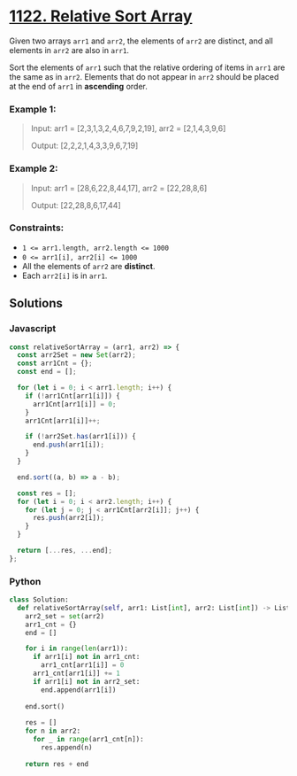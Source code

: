 # [1122. Relative Sort Array](https://leetcode.com/problems/relative-sort-array/description/)

Given two arrays `arr1` and `arr2`, the elements of `arr2` are distinct, and all elements in `arr2` are also in `arr1`.

Sort the elements of `arr1` such that the relative ordering of items in `arr1` are the same as in `arr2`. Elements that do not appear in `arr2` should be placed at the end of `arr1` in **ascending** order.


### Example 1:
> Input: arr1 = [2,3,1,3,2,4,6,7,9,2,19], arr2 = [2,1,4,3,9,6]
>
> Output: [2,2,2,1,4,3,3,9,6,7,19]


### Example 2:
> Input: arr1 = [28,6,22,8,44,17], arr2 = [22,28,8,6]
>
> Output: [22,28,8,6,17,44]
 

### Constraints:
- `1 <= arr1.length, arr2.length <= 1000`
- `0 <= arr1[i], arr2[i] <= 1000`
- All the elements of `arr2` are **distinct**.
- Each `arr2[i]` is in `arr1`.


## Solutions

### Javascript
```javascript
const relativeSortArray = (arr1, arr2) => {
  const arr2Set = new Set(arr2);
  const arr1Cnt = {};
  const end = [];

  for (let i = 0; i < arr1.length; i++) {
    if (!arr1Cnt[arr1[i]]) {
      arr1Cnt[arr1[i]] = 0;
    }
    arr1Cnt[arr1[i]]++;

    if (!arr2Set.has(arr1[i])) {
      end.push(arr1[i]);
    }
  }

  end.sort((a, b) => a - b);

  const res = [];
  for (let i = 0; i < arr2.length; i++) {
    for (let j = 0; j < arr1Cnt[arr2[i]]; j++) {
      res.push(arr2[i]);
    }
  }

  return [...res, ...end];
};
```

### Python
```python
class Solution:
  def relativeSortArray(self, arr1: List[int], arr2: List[int]) -> List[int]:
    arr2_set = set(arr2)
    arr1_cnt = {}
    end = []

    for i in range(len(arr1)):
      if arr1[i] not in arr1_cnt:
        arr1_cnt[arr1[i]] = 0
      arr1_cnt[arr1[i]] += 1
      if arr1[i] not in arr2_set:
        end.append(arr1[i])
        
    end.sort()
    
    res = []
    for n in arr2:
      for _ in range(arr1_cnt[n]):
        res.append(n)
        
    return res + end
```